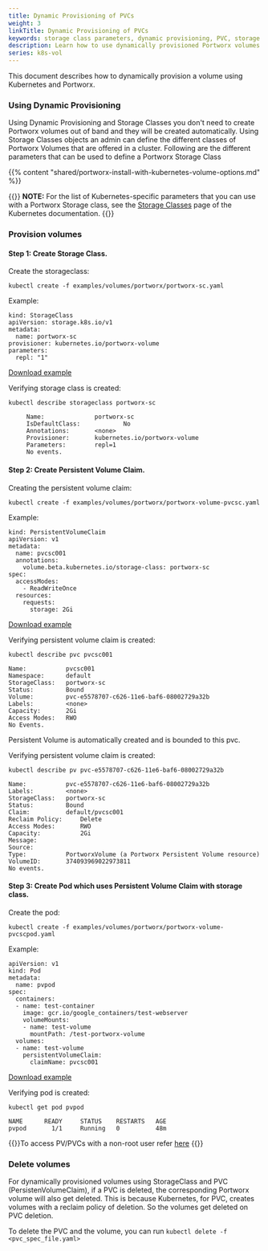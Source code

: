 ```yaml
---
title: Dynamic Provisioning of PVCs
weight: 3
linkTitle: Dynamic Provisioning of PVCs
keywords: storage class parameters, dynamic provisioning, PVC, storage class, StatefulSets, Kubernetes, k8s
description: Learn how to use dynamically provisioned Portworx volumes with Kubernetes
series: k8s-vol
---
```


This document describes how to dynamically provision a volume using Kubernetes and Portworx.

### Using Dynamic Provisioning
Using Dynamic Provisioning and Storage Classes you don't need to create Portworx volumes out of band and they will be created automatically.
Using Storage Classes objects an admin can define the different classes of Portworx Volumes that are offered in a cluster. Following are the different parameters that can be used to define a Portworx Storage Class

{{% content "shared/portworx-install-with-kubernetes-volume-options.md" %}}

{{<info>}}
**NOTE:** For the list of Kubernetes-specific parameters that you can use with a Portworx Storage class, see the [Storage Classes](https://kubernetes.io/docs/concepts/storage/storage-classes/) page of the Kubernetes documentation.
{{</info>}}

### Provision volumes
#### Step 1: Create Storage Class.

Create the storageclass:

```text
kubectl create -f examples/volumes/portworx/portworx-sc.yaml
```

Example:

```text
kind: StorageClass
apiVersion: storage.k8s.io/v1
metadata:
  name: portworx-sc
provisioner: kubernetes.io/portworx-volume
parameters:
  repl: "1"
```
[Download example](/samples/k8s/portworx-volume-sc.yaml?raw=true)

Verifying storage class is created:

```text
kubectl describe storageclass portworx-sc
```

```output
     Name: 	        	portworx-sc
     IsDefaultClass:	        No
     Annotations:		<none>
     Provisioner:		kubernetes.io/portworx-volume
     Parameters:		repl=1
     No events.
```

#### Step 2: Create Persistent Volume Claim.

Creating the persistent volume claim:

```text
kubectl create -f examples/volumes/portworx/portworx-volume-pvcsc.yaml
```

Example:

```text
kind: PersistentVolumeClaim
apiVersion: v1
metadata:
  name: pvcsc001
  annotations:
    volume.beta.kubernetes.io/storage-class: portworx-sc
spec:
  accessModes:
    - ReadWriteOnce
  resources:
    requests:
      storage: 2Gi
```
[Download example](/samples/k8s/portworx-volume-pvcsc.yaml?raw=true)

Verifying persistent volume claim is created:

```text
kubectl describe pvc pvcsc001
```

```output
Name:	      	pvcsc001
Namespace:      default
StorageClass:   portworx-sc
Status:	      	Bound
Volume:         pvc-e5578707-c626-11e6-baf6-08002729a32b
Labels:	      	<none>
Capacity:	    2Gi
Access Modes:   RWO
No Events.
```
Persistent Volume is automatically created and is bounded to this pvc.

Verifying persistent volume claim is created:

```text
kubectl describe pv pvc-e5578707-c626-11e6-baf6-08002729a32b
```

```output
Name: 	      	pvc-e5578707-c626-11e6-baf6-08002729a32b
Labels:        	<none>
StorageClass:  	portworx-sc
Status:	      	Bound
Claim:	      	default/pvcsc001
Reclaim Policy: 	Delete
Access Modes:   	RWO
Capacity:	        2Gi
Message:
Source:
Type:	      	PortworxVolume (a Portworx Persistent Volume resource)
VolumeID:   	374093969022973811
No events.
```

#### Step 3: Create Pod which uses Persistent Volume Claim with storage class.

Create the pod:

```text
kubectl create -f examples/volumes/portworx/portworx-volume-pvcscpod.yaml
```

Example:

```text
apiVersion: v1
kind: Pod
metadata:
  name: pvpod
spec:
  containers:
  - name: test-container
    image: gcr.io/google_containers/test-webserver
    volumeMounts:
    - name: test-volume
      mountPath: /test-portworx-volume
  volumes:
  - name: test-volume
    persistentVolumeClaim:
      claimName: pvcsc001
```
[Download example](/samples/k8s/portworx-volume-pvcscpod.yaml?raw=true)

Verifying pod is created:

```text
kubectl get pod pvpod
```

```output
NAME      READY     STATUS    RESTARTS   AGE
pvpod       1/1     Running   0          48m
```

{{<info>}}To access PV/PVCs with a non-root user refer [here](/portworx-install-with-kubernetes/storage-operations/create-pvcs/access-via-non-root-users)
{{</info>}}

### Delete volumes
For dynamically provisioned volumes using StorageClass and PVC (PersistenVolumeClaim), if a PVC is deleted, the corresponding Portworx volume will also get deleted. This is because Kubernetes, for PVC, creates volumes with a reclaim policy of deletion. So the volumes get deleted on PVC deletion.

To delete the PVC and the volume, you can run `kubectl delete -f <pvc_spec_file.yaml>`
